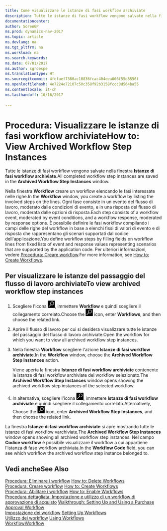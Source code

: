 ```yaml
---
title: Come visualizzare le istanze di fasi workflow archiviate
description: Tutte le istanze di fasi workflow vengono salvate nella finestra **Istanze di fasi workflow archiviate**.
documentationcenter: 
author: SorenGP
ms.prod: dynamics-nav-2017
ms.topic: article
ms.devlang: na
ms.tgt_pltfrm: na
ms.workload: na
ms.search.keywords: 
ms.date: 07/01/2017
ms.author: sgroespe
ms.translationtype: HT
ms.sourcegitcommit: 4fefaef7380ac10836fcac404eea006f55d8556f
ms.openlocfilehash: 4e7224e72107c50c358f92b3158fccc8d564ba55
ms.contentlocale: it-ch
ms.lasthandoff: 10/16/2017

---
```

# <a name="how-to-view-archived-workflow-step-instances"></a><span data-ttu-id="989e2-103">Procedura: Visualizzare le istanze di fasi workflow archiviate</span><span class="sxs-lookup"><span data-stu-id="989e2-103">How to: View Archived Workflow Step Instances</span></span>
<span data-ttu-id="989e2-104">Tutte le istanze di fasi workflow vengono salvate nella finestra **Istanze di fasi workflow archiviate**.</span><span class="sxs-lookup"><span data-stu-id="989e2-104">All completed workflow step instances are saved in the **Archived Workflow Step Instances** window.</span></span>  

 <span data-ttu-id="989e2-105">Nella finestra **Workflow** creare un workflow elencando le fasi interessate nelle righe.</span><span class="sxs-lookup"><span data-stu-id="989e2-105">In the **Workflow** window, you create a workflow by listing the involved steps on the lines.</span></span> <span data-ttu-id="989e2-106">Ogni fase consiste in un evento del flusso di lavoro, moderato dalle condizioni di evento, e in una risposta del flusso di lavoro, moderata dalle opzioni di risposta.</span><span class="sxs-lookup"><span data-stu-id="989e2-106">Each step consists of a workflow event, moderated by event conditions, and a workflow response, moderated by response options.</span></span> <span data-ttu-id="989e2-107">È possibile definire le fasi workflow compilando i campi delle righe del workflow in base a elenchi fissi di valori di evento e di risposta che rappresentano gli scenari supportati dal codice dell'applicazione.</span><span class="sxs-lookup"><span data-stu-id="989e2-107">You define workflow steps by filling fields on workflow lines from fixed lists of event and response values representing scenarios that are supported by the application code.</span></span> <span data-ttu-id="989e2-108">Per ulteriori informazioni, vedere [Procedura: Creare workflow](across-how-to-create-workflows.md).</span><span class="sxs-lookup"><span data-stu-id="989e2-108">For more information, see [How to: Create Workflows](across-how-to-create-workflows.md).</span></span>  

## <a name="to-view-archived-workflow-step-instances"></a><span data-ttu-id="989e2-109">Per visualizzare le istanze del passaggio del flusso di lavoro archiviate</span><span class="sxs-lookup"><span data-stu-id="989e2-109">To view archived workflow step instances</span></span>  
1.  <span data-ttu-id="989e2-110">Scegliere l'icona ![Cerca pagina o report](media/ui-search/search_small.png "icona Cerca pagina o report"), immettere **Workflow** e quindi scegliere il collegamento correlato.</span><span class="sxs-lookup"><span data-stu-id="989e2-110">Choose the ![Search for Page or Report](media/ui-search/search_small.png "Search for Page or Report icon") icon, enter **Workflows**, and then choose the related link.</span></span>  
2.  <span data-ttu-id="989e2-111">Aprire il flusso di lavoro per cui si desidera visualizzare tutte le istanze del passaggio del flusso di lavoro archiviate.</span><span class="sxs-lookup"><span data-stu-id="989e2-111">Open the workflow for which you want to view all archived workflow step instances.</span></span>  
3.  <span data-ttu-id="989e2-112">Nella finestra **Workflow** scegliere l'azione **Istanze di fasi workflow archiviate**.</span><span class="sxs-lookup"><span data-stu-id="989e2-112">In the **Workflow** window, choose the **Archived Workflow Step Instances** action.</span></span>  

    <span data-ttu-id="989e2-113">Viene aperta la finestra **Istanze di fasi workflow archiviate** contenente le istanze di fasi workflow archiviate del workflow selezionato.</span><span class="sxs-lookup"><span data-stu-id="989e2-113">The **Archived Workflow Step Instances** window opens showing the archived workflow step instances of the selected workflow.</span></span>  
4.  <span data-ttu-id="989e2-114">In alternativa, scegliere l'icona ![Cerca pagina o report](media/ui-search/search_small.png "icona Cerca pagina o report"), immettere **Istanze di fasi workflow archiviate** e quindi scegliere il collegamento correlato.</span><span class="sxs-lookup"><span data-stu-id="989e2-114">Alternatively, Choose the ![Search for Page or Report](media/ui-search/search_small.png "Search for Page or Report icon") icon, enter **Archived Workflow Step Instances**, and then choose the related link.</span></span>  

<span data-ttu-id="989e2-115">La finestra **Istanze di fasi workflow archiviate** si apre mostrando tutte le istanze di fasi workflow varchiviate.</span><span class="sxs-lookup"><span data-stu-id="989e2-115">The **Archived Workflow Step Instances** window opens showing all archived workflow step instances.</span></span> <span data-ttu-id="989e2-116">Nel campo **Codice workflow** è possibile visualizzare il workflow a cui appartiene l'istanza di fase workflow archiviata.</span><span class="sxs-lookup"><span data-stu-id="989e2-116">In the **Workflow Code** field, you can see which workflow the archived workflow step instance belonged to.</span></span>  

## <a name="see-also"></a><span data-ttu-id="989e2-117">Vedi anche</span><span class="sxs-lookup"><span data-stu-id="989e2-117">See Also</span></span>  
 <span data-ttu-id="989e2-118">[Procedura: Eliminare i workflow](across-how-to-delete-workflows.md) </span><span class="sxs-lookup"><span data-stu-id="989e2-118">[How to: Delete Workflows](across-how-to-delete-workflows.md) </span></span>  
 <span data-ttu-id="989e2-119">[Procedura: Creare workflow](across-how-to-create-workflows.md) </span><span class="sxs-lookup"><span data-stu-id="989e2-119">[How to: Create Workflows](across-how-to-create-workflows.md) </span></span>  
 <span data-ttu-id="989e2-120">[Procedura: Abilitare i workflow](across-how-to-enable-workflows.md) </span><span class="sxs-lookup"><span data-stu-id="989e2-120">[How to: Enable Workflows](across-how-to-enable-workflows.md) </span></span>  
 <span data-ttu-id="989e2-121">[Procedura dettagliata: Impostazione e utilizzo di un workflow di approvazione di acquisto](walkthrough-setting-up-and-using-a-purchase-approval-workflow.md) </span><span class="sxs-lookup"><span data-stu-id="989e2-121">[Walkthrough: Setting Up and Using a Purchase Approval Workflow](walkthrough-setting-up-and-using-a-purchase-approval-workflow.md) </span></span>  
 <span data-ttu-id="989e2-122">[Impostazione dei workflow](across-set-up-workflows.md) </span><span class="sxs-lookup"><span data-stu-id="989e2-122">[Setting Up Workflows](across-set-up-workflows.md) </span></span>  
 <span data-ttu-id="989e2-123">[Utilizzo dei workflow](across-use-workflows.md) </span><span class="sxs-lookup"><span data-stu-id="989e2-123">[Using Workflows](across-use-workflows.md) </span></span>  
 [<span data-ttu-id="989e2-124">Workflow</span><span class="sxs-lookup"><span data-stu-id="989e2-124">Workflow</span></span>](across-workflow.md)

